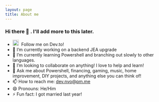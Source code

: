 ```yaml
---
layout: page
title: About me
---
```

### Hi there 👋 . I'll add more to this later.


- <a href="https://dev.to/dotnVO"><img src="https://d2fltix0v2e0sb.cloudfront.net/dev-badge.svg" alt="dotnVO's DEV Community Profile" height="20" width="20"></a>&nbsp; Follow me on Dev.to!
- 🔭 I’m currently working on a backend JEA upgrade
- 🌱 I’m currently learning Powershell and branching out slowly to other languages.
- 👯 I’m looking to collaborate on anything! I love to help and learn!
- 💬 Ask me about Powershell, financing, gaming, music, home improvement, DIY projects, and anything else you can think of!
- 📫 How to reach me: dev.nvo@pm.me
- 😄 Pronouns: He/Him
- ⚡ Fun fact: I got married last year!